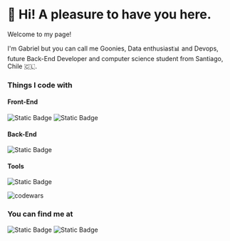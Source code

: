 # 👋 Hi! A pleasure to have you here.

 <p>Welcome to my page!</p>
<p>I'm Gabriel but you can call me Goonies, Data enthusiast📊 and Devops, future Back-End Developer and computer science student from  Santiago, Chile 🇨🇱.</p>

<h3>Things I code with</h3>

#### Front-End
![Static Badge](https://img.shields.io/badge/html-logo?style=for-the-badge&logo=HTML5&logoSize=40&color=black)
![Static Badge](https://img.shields.io/badge/css-logo?style=for-the-badge&logo=css&logoColor=blue&logoSize=40&color=black)


#### Back-End
![Static Badge](https://img.shields.io/badge/django-logo?style=for-the-badge&logo=django&color=black)

#### Tools
![Static Badge](https://img.shields.io/badge/git-logo?style=for-the-badge&logo=git&logoSize=40&color=black)

![codewars](https://www.codewars.com/users/mrGoonies/badges/large)

<h3>You can find me at</h3>

![Static Badge](https://img.shields.io/badge/linkedin-logo?style=for-the-badge&logo=linkedin&logoColor=blue&color=black&link=https%3A%2F%2Fwww.linkedin.com%2Fin%2Fgmunozcastro%2F)
![Static Badge](https://img.shields.io/badge/medium-logo?style=for-the-badge&logo=medium&color=black&link=https%3A%2F%2Fmedium.com%2F%40munozgoonies)
